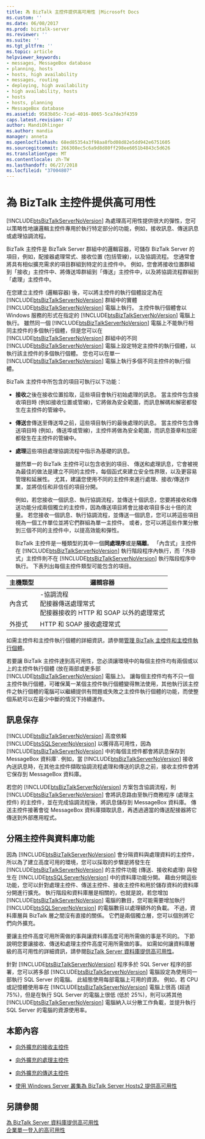 ```yaml
---
title: 為 BizTalk 主控件提供高可用性 |Microsoft Docs
ms.custom: ''
ms.date: 06/08/2017
ms.prod: biztalk-server
ms.reviewer: ''
ms.suite: ''
ms.tgt_pltfrm: ''
ms.topic: article
helpviewer_keywords:
- messages, MessageBox database
- planning, hosts
- hosts, high availability
- messages, routing
- deploying, high availability
- high availability, hosts
- hosts
- hosts, planning
- MessageBox database
ms.assetid: 9583b85c-7cad-4016-8065-5ca7de3f4359
caps.latest.revision: 47
author: MandiOhlinger
ms.author: mandia
manager: anneta
ms.openlocfilehash: 68ed85354a3f98aa8fbd08d82e5dd942e6751605
ms.sourcegitcommit: 266308ec5c6a9d8d80ff298ee6051b4843c5d626
ms.translationtype: MT
ms.contentlocale: zh-TW
ms.lasthandoff: 06/27/2018
ms.locfileid: "37004807"
---
```

# <a name="providing-high-availability-for-biztalk-hosts"></a>為 BizTalk 主控件提供高可用性
[!INCLUDE[btsBizTalkServerNoVersion](../includes/btsbiztalkservernoversion-md.md)] 為處理高可用性提供很大的彈性，您可以策略性地讓邏輯主控件專用於執行特定部分的功能，例如，接收訊息、傳送訊息或處理協調流程。  
  
 BizTalk 主控件是 BizTalk Server 群組中的邏輯容器，可儲存 BizTalk Server 的項目，例如，配接器處理常式、接收位置 (包括管線)，以及協調流程。 您通常會將具有相似擴充需求的項目群組到特定的主控件中。 例如，您會將接收位置群組到「接收」主控件中、將傳送埠群組到「傳送」主控件中，以及將協調流程群組到「處理」主控件中。  
  
 在您建立主控件 (邏輯容器) 後，可以將主控件的執行個體設定為在 [!INCLUDE[btsBizTalkServerNoVersion](../includes/btsbiztalkservernoversion-md.md)] 群組中的實體 [!INCLUDE[btsBizTalkServerNoVersion](../includes/btsbiztalkservernoversion-md.md)] 電腦上執行。 主控件執行個體會以 Windows 服務的形式在指定的 [!INCLUDE[btsBizTalkServerNoVersion](../includes/btsbiztalkservernoversion-md.md)] 電腦上執行。 雖然同一個 [!INCLUDE[btsBizTalkServerNoVersion](../includes/btsbiztalkservernoversion-md.md)] 電腦上不能執行相同主控件的多個執行個體，但是您可以在 [!INCLUDE[btsBizTalkServerNoVersion](../includes/btsbiztalkservernoversion-md.md)] 群組中的不同 [!INCLUDE[btsBizTalkServerNoVersion](../includes/btsbiztalkservernoversion-md.md)] 電腦上設定特定主控件的執行個體，以執行該主控件的多個執行個體。 您也可以在單一 [!INCLUDE[btsBizTalkServerNoVersion](../includes/btsbiztalkservernoversion-md.md)] 電腦上執行多個不同主控件的執行個體。  
  
 BizTalk 主控件中所包含的項目可執行以下功能：  
  
- **接收**之後在接收位置拾取，這些項目會執行初始處理的訊息。 當主控件包含接收項目時 (例如接收位置或管線)，它將做為安全範圍，而訊息解碼和解密都發生在主控件的管線中。  
  
- **傳送**會傳送至傳送埠之前，這些項目執行的最後處理的訊息。 當主控件包含傳送項目時 (例如，傳送埠或管線)，主控件將做為安全範圍，而訊息簽章和加密都發生在主控件的管線中。  
  
- **處理**這些項目處理協調流程中指示為基礎的訊息。  
  
  雖然單一的 BizTalk 主控件可以包含收到的項目、 傳送和處理訊息，它會被視為最佳的做法是建立不同的主控件，每個函式來建立安全性界限，以及更容易管理和延展性。 尤其，建議您使用不同的主控件來進行處理、接收/傳送作業，並將信任和非信任的項目分開。  
  
  例如，若您接收一個訊息、執行協調流程，並傳送十個訊息，您要將接收和傳送功能分成兩個獨立的主控件，因為傳送項目將會比接收項目多出十倍的流量。 若您接收一個訊息、執行協調流程，並傳送一個訊息，您可以將這些項目視為一個工作單位並將它們群組為單一主控件。 或者，您可以將這些作業分散到三個不同的主控件中，以提高效能和彈性。  
  
  BizTalk 主控件是一種類型的其中一個**同處理序**或是**隔離**。 「內含式」主控件在 [!INCLUDE[btsBizTalkServerNoVersion](../includes/btsbiztalkservernoversion-md.md)] 執行階段程序內執行，而「外掛式」主控件則不在 [!INCLUDE[btsBizTalkServerNoVersion](../includes/btsbiztalkservernoversion-md.md)] 執行階段程序中執行。 下表列出每個主控件類型可能包含的項目。  
  
|**主機類型**|**邏輯容器**|  
|-------------------|-------------------------------|  
|內含式|-協調流程<br />配接器傳送處理常式<br />配接器接收的 HTTP 和 SOAP 以外的處理常式|  
|外掛式|HTTP 和 SOAP 接收處理常式|  
  
 如需主控件和主控件執行個體的詳細資訊，請參閱[管理 BizTalk 主控件和主控件執行個體](../core/managing-biztalk-hosts-and-host-instances.md)。  
  
 若要讓 BizTalk 主控件達到高可用性，您必須讓環境中的每個主控件均有兩個或以上的主控件執行個體 (放在兩部或更多部 [!INCLUDE[btsBizTalkServerNoVersion](../includes/btsbiztalkservernoversion-md.md)] 電腦上)。 讓每個主控件均有不只一個主控件執行個體，可確保萬一某個主控件執行個體變得無法使用，其他執行該主控件之執行個體的電腦可以繼續提供有問題或失敗之主控件執行個體的功能，而使整個系統可以在最少中斷的情況下持續運作。  
  
## <a name="message-persistence"></a>訊息保存  
 [!INCLUDE[btsBizTalkServerNoVersion](../includes/btsbiztalkservernoversion-md.md)] 高度依賴 [!INCLUDE[btsSQLServerNoVersion](../includes/btssqlservernoversion-md.md)] 以獲得高可用性，因為 [!INCLUDE[btsBizTalkServerNoVersion](../includes/btsbiztalkservernoversion-md.md)] 中的每個主控件都會將訊息保存到 MessageBox 資料庫`. 例如，當 [!INCLUDE[btsBizTalkServerNoVersion](../includes/btsbiztalkservernoversion-md.md)] 接收內送訊息時，在其他主控件擷取協調流程處理和傳送的訊息之前，接收主控件會將它保存到 MessageBox 資料庫。  
  
 若您的 [!INCLUDE[btsBizTalkServerNoVersion](../includes/btsbiztalkservernoversion-md.md)] 方案包含協調流程，則 [!INCLUDE[btsBizTalkServerNoVersion](../includes/btsbiztalkservernoversion-md.md)] 會將訊息路由至執行商務程序 (處理主控件) 的主控件，並在完成協調流程後，將訊息儲存到 MessageBox 資料庫。 傳送主控件接著會從 MessageBox 資料庫擷取訊息，再透過適當的傳送配接器將它傳送到外部應用程式。  
  
## <a name="separating-the-host-and-database-functions"></a>分隔主控件與資料庫功能  
 因為 [!INCLUDE[btsBizTalkServerNoVersion](../includes/btsbiztalkservernoversion-md.md)] 會分隔資料與處理資料的主控件，所以為了建立高度可用的環境，您可以採取的步驟是將發生在 [!INCLUDE[btsBizTalkServerNoVersion](../includes/btsbiztalkservernoversion-md.md)] 的主控件功能 (傳送、接收和處理) 與發生在 [!INCLUDE[btsSQLServerNoVersion](../includes/btssqlservernoversion-md.md)] 中的資料庫功能分開。 藉由分開這些功能，您可以針對處理主控件、傳送主控件、接收主控件和用於儲存資料的資料庫分開進行擴充。 執行階段和資料庫層是相關的，也就是說，若您增加 [!INCLUDE[btsBizTalkServerNoVersion](../includes/btsbiztalkservernoversion-md.md)] 電腦的數目，您可能需要增加執行 [!INCLUDE[btsSQLServerNoVersion](../includes/btssqlservernoversion-md.md)] 的電腦數目以處理額外的負載。 不過，資料庫層與 BizTalk 層之間沒有直接的關係。 它們是兩個獨立層，您可以個別將它們向外擴充。  
  
 要讓主控件高度可用所需做的事與讓資料庫高度可用所需做的事是不同的。 下節說明您要讓接收、傳送和處理主控件高度可用所需做的事。 如需如何讓資料庫層級的高可用性的詳細資訊，請參閱[BizTalk Server 資料庫提供高可用性](../core/providing-high-availability-for-biztalk-server-databases.md)。  
  
 針對 [!INCLUDE[btsBizTalkServerNoVersion](../includes/btsbiztalkservernoversion-md.md)] 程序多於 SQL Server 程序的部署，您可以將多部 [!INCLUDE[btsBizTalkServerNoVersion](../includes/btsbiztalkservernoversion-md.md)] 電腦設定為使用同一部執行 SQL Server 的電腦。 此組態使用每部電腦上可用的資源。 例如，若 CPU 或記憶體使用率在 [!INCLUDE[btsBizTalkServerNoVersion](../includes/btsbiztalkservernoversion-md.md)] 電腦上很高 (超過 75%)，但是在執行 SQL Server 的電腦上很低 (低於 25%)，則可以將其他 [!INCLUDE[btsBizTalkServerNoVersion](../includes/btsbiztalkservernoversion-md.md)] 電腦納入以分散工作負載，並提升執行 SQL Server 的電腦的資源使用率。  
  
## <a name="in-this-section"></a>本節內容  
  
-   [向外擴充的接收主控件](../core/scaled-out-receiving-hosts.md)  
  
-   [向外擴充的處理主控件](../core/scaled-out-processing-hosts.md)  
  
-   [向外擴充的傳送主控件](../core/scaled-out-sending-hosts.md)  
  
-   [使用 Windows Server 叢集為 BizTalk Server Hosts2 提供高可用性](../core/use-windows-cluster-to-provide-high-availability-for-biztalk-hosts.md)  
  
## <a name="see-also"></a>另請參閱  
 [為 BizTalk Server 資料庫提供高可用性](../core/providing-high-availability-for-biztalk-server-databases.md)   
 [企業單一登入的高可用性](../core/high-availability-for-enterprise-single-sign-on.md)